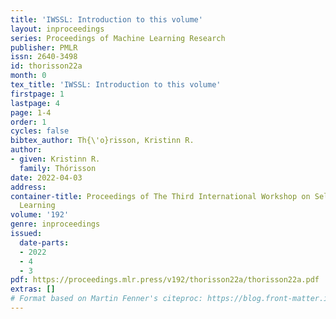 ```yaml
---
title: 'IWSSL: Introduction to this volume'
layout: inproceedings
series: Proceedings of Machine Learning Research
publisher: PMLR
issn: 2640-3498
id: thorisson22a
month: 0
tex_title: 'IWSSL: Introduction to this volume'
firstpage: 1
lastpage: 4
page: 1-4
order: 1
cycles: false
bibtex_author: Th{\'o}risson, Kristinn R.
author:
- given: Kristinn R.
  family: Thórisson
date: 2022-04-03
address:
container-title: Proceedings of The Third International Workshop on Self-Supervised
  Learning
volume: '192'
genre: inproceedings
issued:
  date-parts:
  - 2022
  - 4
  - 3
pdf: https://proceedings.mlr.press/v192/thorisson22a/thorisson22a.pdf
extras: []
# Format based on Martin Fenner's citeproc: https://blog.front-matter.io/posts/citeproc-yaml-for-bibliographies/
---
```

